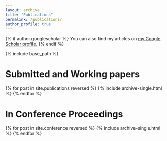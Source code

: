 ```yaml
---
layout: archive
title: "Publications"
permalink: /publications/
author_profile: true
---
```

{% if author.googlescholar %}
  You can also find my articles on <u><a href="{{author.googlescholar}}">my Google Scholar profile</a>.</u>
{% endif %}

{% include base_path %}

Submitted and Working papers
======
{% for post in site.publications reversed %}
  {% include archive-single.html %}
{% endfor %}


In Conference Proceedings
======
{% for post in site.conference reversed %}
  {% include archive-single.html %}
{% endfor %}
